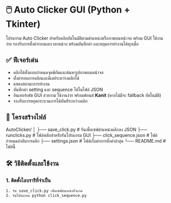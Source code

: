 # 🖱️ Auto Clicker GUI (Python + Tkinter)

โปรแกรม Auto Clicker สำหรับคลิกอัตโนมัติตามตำแหน่งหรือภาพบนหน้าจอ พร้อม GUI ใช้งานง่าย รองรับการตั้งค่ารอบและเวลาหน่วง พร้อมบันทึกค่า และหยุดการทำงานได้ทุกเมื่อ

## ✅ ฟีเจอร์เด่น
- คลิกได้ทั้งแบบกำหนดจุดพิกัดและค้นหารูปภาพบนหน้าจอ
- ตั้งค่ารอบการคลิกและดีเลย์ระหว่างคลิกได้
- แสดงสถานะการทำงาน
- บันทึกค่า setting และ sequence ได้ในไฟล์ JSON
- อินเทอร์เฟซ GUI สวยงาม ใช้งานง่าย พร้อมฟอนต์ **Kanit** (หากไม่มีจะ fallback อัตโนมัติ)
- รองรับการหยุดกระบวนการได้ทันทีระหว่างคลิก

## 📁 โครงสร้างไฟล์
AutoClicker/
│
├── save_click.py # รันเพื่อเซฟตำแหน่งคลิกลง JSON
├── runclicks.py # ไฟล์หลักสำหรับรันโปรแกรม GUI
├── click_sequence.json # ไฟล์กำหนดลำดับการคลิก
├── settings.json # ไฟล์เก็บค่าการตั้งค่าล่าสุด
└── README.md # ไฟล์นี้


## 🛠️ วิธีติดตั้งและใช้งาน
### 1. ติดตั้งไลบรารีที่จำเป็น
```bash
1. รัน save_click.py เพื่อเซฟตำแหน่งที่จะกด 
2. รันโปรแกรม python click_sequence.py
```